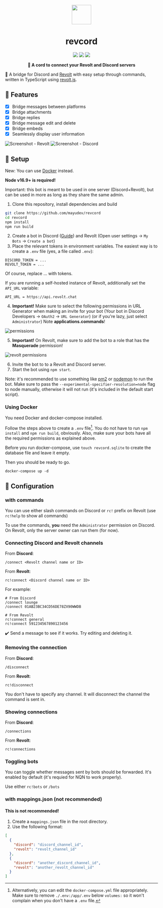 <p align="center">
  <img src="docs/revcord.png" width="64px" />
</p>

<h1 align="center">revcord</h1>
<p align="center">
  <img src="https://img.shields.io/github/v/release/mayudev/revcord?style=for-the-badge">
  <img src="https://img.shields.io/github/license/mayudev/revcord?style=for-the-badge">
  <img src="https://img.shields.io/github/languages/top/mayudev/revcord?style=for-the-badge">
</p>

<p align="center"><b>🌉 A cord to connect your Revolt and Discord servers</b></p>

🔗 A bridge for Discord and [Revolt](https://revolt.chat) with easy setup through commands, written in TypeScript using [revolt.js](https://github.com/revoltchat/revolt.js).

## 📔 Features
- [x] Bridge messages between platforms
- [x] Bridge attachments
- [x] Bridge replies
- [x] Bridge message edit and delete
- [x] Bridge embeds
- [x] Seamlessly display user information

![Screenshot - Revolt](docs/discord.png) ![Screenshot - Discord](docs/revolt.png)

## 🔩 Setup

New: You can use [Docker](#using-docker) instead.

**Node v16.9+ is required!**

Important: this bot is meant to be used in one server (Discord+Revolt), but can be used in more as long as they share the same admin.

1. Clone this repository, install dependencies and build
```sh
git clone https://github.com/mayudev/revcord
cd revcord
npm install
npm run build
```
2. Create a bot in Discord ([Guide](https://discordjs.guide/preparations/setting-up-a-bot-application.html#creating-your-bot)) and Revolt (Open user settings -> `My Bots` -> `Create a bot`)
3. Place the relevant tokens in environment variables. The easiest way is to create a `.env` file (yes, a file called `.env`):
```
DISCORD_TOKEN = ...
REVOLT_TOKEN = ...
```
Of course, replace ... with tokens.

If you are running a self-hosted instance of Revolt, additionally set the `API_URL` variable:
```
API_URL = https://api.revolt.chat
```

4. **Important!** Make sure to select the following permissions in URL Generator when making an invite for your bot (Your bot in Discord Developers -> `OAuth2` -> `URL Generator`) (or if you're lazy, just select `Administrator`) Note **applications.commands**!
   
![permissions](docs/permissions.png)

5. **Important!** On Revolt, make sure to add the bot to a role that has the **Masquerade** permission!

![revolt permissions](docs/mask.png)

6. Invite the bot to to a Revolt and Discord server.
7. Start the bot using `npm start`.

Note: it's recommended to use something like [pm2](https://pm2.keymetrics.io/) or [nodemon](https://nodemon.io/) to run the bot. Make sure to pass the `--experimental-specifier-resolution=node` flag to node manually, otherwise it will not run (it's included in the default start script).

### Using Docker

You need Docker and docker-compose installed.

Follow the steps above to create a `.env` file[^1]. You do not have to run `npm install` and `npm run build`, obviously. Also, make sure your bots have all the required permissions as explained above.

Before you run docker-compose, use `touch revcord.sqlite` to create the database file and leave it empty.

Then you should be ready to go.

```
docker-compose up -d
```

[^1]: Alternatively, you can edit the `docker-compose.yml` file appropriately. Make sure to remove `./.env:/app/.env` below `volumes:` so it won't complain when you don't have a `.env` file.


## 🔧 Configuration

### with commands

You can use either slash commands on Discord or `rc!` prefix on Revolt (use `rc!help` to show all commands)

To use the commands, **you** need the `Administrator` permission on Discord. On Revolt, only the server owner can run them (for now).

### Connecting Discord and Revolt channels 

From **Discord**:
```
/connect <Revolt channel name or ID>
```

From **Revolt**:
```
rc!connect <Discord channel name or ID>
```

For example:
```
# From Discord
/connect lounge
/connect 01AB23BC34CD56DE78ZX90WWDB

# From Revolt
rc!connect general
rc!connect 591234567890123456
```

✔️ Send a message to see if it works. Try editing and deleting it.

### Removing the connection

From **Discord**:
```
/disconnect
```

From **Revolt**:
```
rc!disconnect
```

You don't have to specify any channel. It will disconnect the channel the command is sent in.

### Showing connections

From **Discord**:
```
/connections
```

From **Revolt**:
```
rc!connections
```

### Toggling bots

You can toggle whether messages sent by bots should be forwarded. It's enabled by default (it's requied for NQN to work properly).

Use either `rc!bots` or `/bots`

### with mappings.json (not recommended)

#### This is not recommended!

1. Create a `mappings.json` file in the root directory.
2. Use the following format:
```json
[
  {
    "discord": "discord_channel_id",
    "revolt": "revolt_channel_id"
  },
  {
    "discord": "another_discord_channel_id",
    "revolt": "another_revolt_channel_id"
  }
]
```
